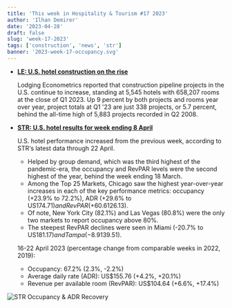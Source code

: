 ```yaml
---
title: 'This week in Hospitality & Tourism #17 2023'
author: 'Ilhan Demirer'
date: '2023-04-28'
draft: false
slug: 'week-17-2023'
tags: ['construction', 'news', 'str']
banner: '2023-week-17-occupancy.svg'
---
```


- **[LE: U.S. hotel construction on the rise](https://www.hotelmanagement.net/construction/le-us-construction-pipeline-rise)**

  Lodging Econometrics reported that construction pipeline projects in the U.S. continue to increase, standing at 5,545 hotels with 658,207 rooms at the close of Q1 2023. Up 9 percent by both projects and rooms year over year, project totals at Q1 '23 are just 338 projects, or 5.7 percent, behind the all-time high of 5,883 projects recorded in Q2 2008.

- **[STR: U.S. hotel results for week ending 8 April](https://str.com/press-release/str-us-hotel-results-week-ending-22-april)**

  U.S. hotel performance increased from the previous week, according to STR‘s latest data through 22 April.

  - Helped by group demand, which was the third highest of the pandemic-era, the occupancy and RevPAR levels were the second highest of the year, behind the week ending 18 March.
  - Among the Top 25 Markets, Chicago saw the highest year-over-year increases in each of the key performance metrics: occupancy (+23.9% to 72.2%), ADR (+29.6% to US$174.71) and RevPAR (+60.6% to US$126.13).
  - Of note, New York City (82.1%) and Las Vegas (80.8%) were the only two markets to report occupancy above 80%.
  - The steepest RevPAR declines were seen in Miami (-20.7% to US$181.17) and Tampa (-8.9% to US$139.51).

  16-22 April 2023 (percentage change from comparable weeks in 2022, 2019):

  - Occupancy: 67.2% (2.3%, -2.2%)
  - Average daily rate (ADR): US$155.76 (+4.2%, +20.1%)
  - Revenue per available room (RevPAR): US$104.64 (+6.6%, +17.4%)

![STR Occupancy & ADR Recovery](/images/blogimages/2023-week-17-occupancy.svg)
